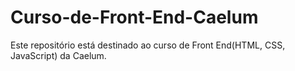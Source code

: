 # Curso-de-Front-End-Caelum
Este repositório está destinado ao curso de Front End(HTML, CSS, JavaScript) da Caelum.  
